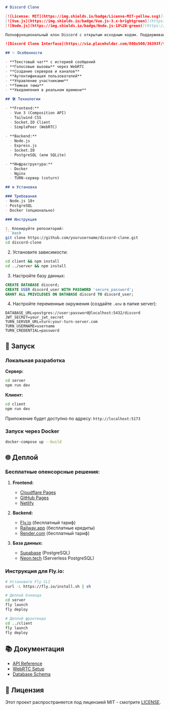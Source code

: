 ```markdown
# Discord Clone

[![License: MIT](https://img.shields.io/badge/License-MIT-yellow.svg)](https://opensource.org/licenses/MIT)
[![Vue.js](https://img.shields.io/badge/Vue.js-3.x-brightgreen)](https://vuejs.org/)
[![Node.js](https://img.shields.io/badge/Node.js-18%2B-green)](https://nodejs.org/)

Полнофункциональный клон Discord с открытым исходным кодом. Поддерживает текстовые сообщения, голосовые вызовы, создание серверов и каналов.

![Discord Clone Interface](https://via.placeholder.com/800x500/36393f/ffffff?text=Discord+Clone+Screenshot)

## ✨ Особенности

- **Текстовый чат** с историей сообщений
- **Голосовые вызовы** через WebRTC
- **Создание серверов и каналов**
- **Аутентификация пользователей**
- **Управление участниками**
- **Темная тема**
- **Уведомления в реальном времени**

## 🛠 Технологии

- **Frontend:** 
  - Vue 3 (Composition API)
  - Tailwind CSS
  - Socket.IO Client
  - SimplePeer (WebRTC)
  
- **Backend:**
  - Node.js
  - Express.js
  - Socket.IO
  - PostgreSQL (или SQLite)

- **Инфраструктура:**
  - Docker
  - Nginx
  - TURN-сервер (coturn)

## ⚙️ Установка

### Требования
- Node.js 18+
- PostgreSQL
- Docker (опционально)

### Инструкция

1. Клонируйте репозиторий:
```bash
git clone https://github.com/yourusername/discord-clone.git
cd discord-clone
```

2. Установите зависимости:
```bash
cd client && npm install
cd ../server && npm install
```

3. Настройте базу данных:
```sql
CREATE DATABASE discord;
CREATE USER discord_user WITH PASSWORD 'secure_password';
GRANT ALL PRIVILEGES ON DATABASE discord TO discord_user;
```

4. Настройте переменные окружения (создайте `.env` в папке server):
```env
DATABASE_URL=postgres://user:password@localhost:5432/discord
JWT_SECRET=your_jwt_secret
TURN_SERVER_URL=turn:your-turn-server.com
TURN_USERNAME=username
TURN_CREDENTIAL=password
```

## 🚀 Запуск

### Локальная разработка

**Сервер:**
```bash
cd server
npm run dev
```

**Клиент:**
```bash
cd client
npm run dev
```

Приложение будет доступно по адресу: `http://localhost:5173`

### Запуск через Docker
```bash
docker-compose up --build
```

## 🌐 Деплой

### Бесплатные опенсорсные решения:

1. **Frontend:**
   - [Cloudflare Pages](https://pages.cloudflare.com/)
   - [GitHub Pages](https://pages.github.com/)
   - [Netlify](https://www.netlify.com/)

2. **Backend:**
   - [Fly.io](https://fly.io/) (бесплатный тариф)
   - [Railway.app](https://railway.app/) (бесплатные кредиты)
   - [Render.com](https://render.com/) (бесплатный тариф)

3. **База данных:**
   - [Supabase](https://supabase.com/) (PostgreSQL)
   - [Neon.tech](https://neon.tech/) (Serverless PostgreSQL)

### Инструкция для Fly.io:

```bash
# Установите Fly CLI
curl -L https://fly.io/install.sh | sh

# Деплой бэкенда
cd server
fly launch
fly deploy

# Деплой фронтенда
cd ../client
fly launch
fly deploy
```

## 📚 Документация

- [API Reference](/docs/API.md)
- [WebRTC Setup](/docs/WEBRTC.md)
- [Database Schema](/docs/DATABASE.md)


## 📜 Лицензия

Этот проект распространяется под лицензией MIT - смотрите [LICENSE](LICENSE).

